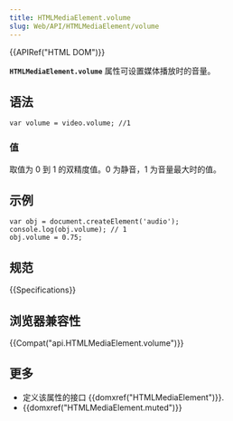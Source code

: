 ```yaml
---
title: HTMLMediaElement.volume
slug: Web/API/HTMLMediaElement/volume
---
```

{{APIRef("HTML DOM")}}

**`HTMLMediaElement.volume`** 属性可设置媒体播放时的音量。

## 语法

```plain
var volume ​= video.volume; //1
```

### 值

取值为 0 到 1 的双精度值。0 为静音，1 为音量最大时的值。

## 示例

```plain
var obj = document.createElement('audio');
console.log(obj.volume); // 1
obj.volume = 0.75;
```

## 规范

{{Specifications}}

## 浏览器兼容性

{{Compat("api.HTMLMediaElement.volume")}}

## 更多

- 定义该属性的接口 {{domxref("HTMLMediaElement")}}.
- {{domxref("HTMLMediaElement.muted")}}
